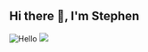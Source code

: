 ## Hi there 👋, I'm Stephen
![Hello](https://static.wixstatic.com/media/nsplsh_0ddc1c524c0a4b3085537e7a80a6b21e~mv2.jpg/v1/crop/x_988,y_0,w_3949,h_3949/fill/w_151,h_151,al_c,q_80,usm_0.66_1.00_0.01,enc_auto/Image%20by%20%E5%A4%9C%20%E5%92%94%E7%BD%97.jpg) ![](https://static.wixstatic.com/media/nsplsh_749964e01bdd457889132f2bd9a0b005~mv2.jpg/v1/crop/x_648,y_0,w_3888,h_3888/fill/w_151,h_151,al_c,q_80,usm_0.66_1.00_0.01,enc_auto/Image%20by%20Gabriel%20Heinzer.jpg)
<!--
**Stephen-Data-Engineer-Public/Stephen-Data-Engineer-Public** is a ✨ _special_ ✨ repository because its `README.md` (this file) appears on your GitHub profile.

Here are some ideas to get you started:

- 🔭 I’m currently working on ...
- 🌱 I’m currently learning ...
- 👯 I’m looking to collaborate on ...
- 🤔 I’m looking for help with ...
- 💬 Ask me about ...
- 📫 How to reach me: ...
- 😄 Pronouns: ...
- ⚡ Fun fact: ...
-->
